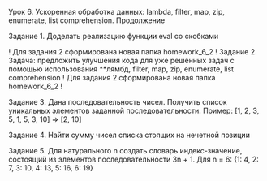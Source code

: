 Урок 6. Ускоренная обработка данных: lambda, filter, map, zip, enumerate, list comprehension. Продолжение

Задание 1.  Доделать реализацию функции eval со скобками

! Для задания 2 сформирована новая папка homework_6_2 !
Задание 2.  Задача: предложить улучшения кода для уже решённых задач с помощью использования **лямбд, filter, map, zip, enumerate, list comprehension
! Для задания 2 сформирована новая папка homework_6_2 !

Задание 3. Дана последовательность чисел. Получить список уникальных элементов заданной последовательности.
Пример:
[1, 2, 3, 5, 1, 5, 3, 10] => [2, 10]

Задание 4. Найти сумму чисел списка стоящих на нечетной позиции

Задание 5. Для натурального n создать словарь индекс-значение, состоящий из элементов последовательности 3n + 1.
Для n = 6: {1: 4, 2: 7, 3: 10, 4: 13, 5: 16, 6: 19}